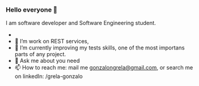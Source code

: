 ### Hello everyone 👋

I am software developer and Software Engineering student.


- 
- 🔭 I’m work on REST services,
- 🌱 I’m currently improving my tests skills, one of the most importans parts of any project.  
- 💬 Ask me about you need
- 📫 How to reach me: 
    mail me gonzalongrela@gmail.com,
    or search me on linkedIn: /grela-gonzalo

